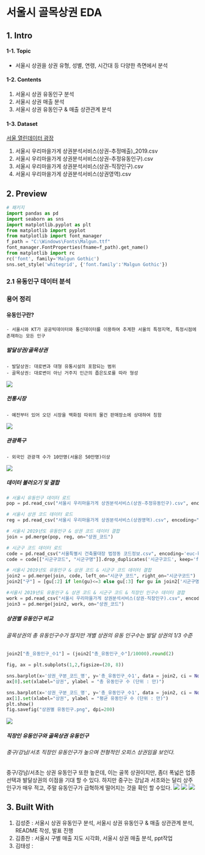 # 서울시 골목상권 EDA
## 1. Intro
#### 1-1. Topic
- 서울시 상권을 상권 유형, 성별, 연령, 시간대 등 다양한 측면에서 분석

#### 1-2. Contents
1. 서울시 상권 유동인구 분석
2. 서울시 상권 매출 분석
3. 서울시 상권 유동인구 & 매출 상관관계 분석

#### 1-3. Dataset
[서울 열린데이터 광장](http://data.seoul.go.kr/dataList/3/literacyView.do)

1. 서울시 우리마을가게 상권분석서비스(상권-추정매출)_2019.csv
2. 서울시 우리마을가게 상권분석서비스(상권-추정유동인구).csv
3. 서울시 우리마을가게 상권분석서비스(상권-직장인구).csv
4. 서울시 우리마을가게 상권분석서비스(상권영역).csv

## 2. Preview

```python
# 패키지
import pandas as pd
import seaborn as sns
import matplotlib.pyplot as plt
from matplotlib import pyplot
from matplotlib import font_manager
f_path = "C:\Windows\Fonts\Malgun.ttf"
font_manager.FontProperties(fname=f_path).get_name()
from matplotlib import rc
rc('font', family='Malgun Gothic')
sns.set_style('whitegrid', {'font.family':'Malgun Gothic'})
```
### 2.1 유동인구 데이터 분석
### 용어 정리
#### 유동인구란?
    - 서울시와 KT가 공공빅데이터와 통신데이터를 이용하여 추계한 서울의 특정지역, 특정시점에 존재하는 모든 인구
    
##### 발달상권/골목상권
    - 발달상권: 대로변과 대형 유통시설의 포함되는 범위
    - 골목상권: 대로변이 아닌 거주지 인근의 좁은도로를 따라 형성

<img src="https://user-images.githubusercontent.com/72846844/104939332-a1b74680-59f3-11eb-88ee-e2d8f80adb7d.png"></img>

##### 전통시장
    - 예전부터 있어 오던 시장을 백화점 따위의 물건 판매장소에 상대하여 칭함
    
<img src="https://user-images.githubusercontent.com/72846844/104939296-98c67500-59f3-11eb-94fc-93ddf43f7cb6.png"></img>

##### 관광특구
    - 외국인 관광객 수가 10만명(서울은 50만명)이상
<img src="https://user-images.githubusercontent.com/72846844/104939362-ada30880-59f3-11eb-9624-7f208265fc4b.png"></img>
  
    
 

##### 데이터 불러오기 및 결합
```python
# 서울시 유동인구 데이터 로드
pop = pd.read_csv("서울시 우리마을가게 상권분석서비스(상권-추정유동인구).csv", encoding='euc-kr')

# 서울시 상권 코드 데이터 로드
reg = pd.read_csv("서울시 우리마을가게 상권분석서비스(상권영역).csv", encoding="euc-kr")

# 서울시 2019년도 유동인구 & 상권 코드 데이터 결합
join = pd.merge(pop, reg, on="상권_코드")

# 시군구 코드 데이터 로드
code = pd.read_csv("서울특별시 건축물대장 법정동 코드정보.csv", encoding='euc-kr')
code = code[["시군구코드", "시군구명"]].drop_duplicates('시군구코드', keep='first')

# 서울시 2019년도 유동인구 & 상권 코드 & 시군구 코드 데이터 결합
join2 = pd.merge(join, code, left_on="시군구_코드", right_on="시군구코드")
join2["구"] = [gu[:2] if len(gu)<=3 else gu[:3] for gu in join2['시군구명']]

#서울시 2019년도 유동인구 & 상권 코드 & 시군구 코드 & 직장인 인구수 데이터 결합
work = pd.read_csv("서울시 우리마을가게 상권분석서비스(상권-직장인구).csv", encoding='euc-kr')
join3 = pd.merge(join2, work, on="상권_코드")
```

##### 상권별 유동인구 비교
###### 골목상권의 총 유동인구수가 많지만 개별 상권의 유동 인구수는 발달 상권의 1/3 수준
```python
join2["총_유동인구_수1"] = (join2["총_유동인구_수"]/10000).round(2)

fig, ax = plt.subplots(1,2,figsize=(20, 8))

sns.barplot(x='상권_구분_코드_명', y='총_유동인구_수1', data = join2, ci = None, ax=ax[0], palette="Set1", estimator=sum).set_title("상권별 총 유동인구")
ax[0].set(xlabel="상권", ylabel = "총 유동인구 수 (단위 : 만)")

sns.barplot(x='상권_구분_코드_명', y='총_유동인구_수1', data = join2, ci = None, ax=ax[1], palette="Set1").set_title("상권별 평균 유동인구")
ax[1].set(xlabel="상권", ylabel = "평균 유동인구 수 (단위 : 만)")
plt.show()
fig.savefig("상권별 유동인구.png", dpi=200)
```
<img src="https://user-images.githubusercontent.com/71831714/104885618-a7893980-59ab-11eb-8f58-2e5bd2e93363.png"></img>

##### 직장인 유동인구와 골목상권 유동인구
###### 중구/강남/서초 직장인 유동인구가 높으며 전형적인 오피스 상권임을 보인다.
중구/강남/서초는 상권 유동인구 또한 높은데, 이는 골목 상권이지만, 좀더 폭넓은 업종 선택과 발달상권의 이점을 기대 할 수 있다. 
하지만 중구는 강남과 서초와는 달리 상주 인구가 매우 적고, 주말 유동인구가 급혁하게 떨어지는 것을 확인 할 수있다.
<img src='https://user-images.githubusercontent.com/72846844/104936686-3029c900-59f0-11eb-9c06-da519b40b6e8.png'></img>
<img src='https://user-images.githubusercontent.com/72846844/104937772-83e8e200-59f1-11eb-9515-5abf700ae495.png'></img>
<img src='https://user-images.githubusercontent.com/72846844/104942808-3de34c80-59f8-11eb-94ff-26db59c37cb4.png'></img>
 



## 3. Built With

1. 김성준 : 서울시 상권 유동인구 분석, 서울시 상권 유동인구 & 매출 상관관계 분석, README 작성, 발표 진행
2. 김종찬 : 서울시 구별 매출 지도 시각화, 서울시 상권 매출 분석, ppt작업
3. 김태성 :
